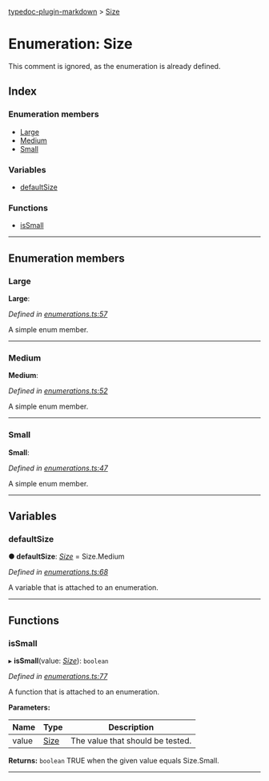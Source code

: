 [typedoc-plugin-markdown](../README.md) > [Size](../enums/size.md)

# Enumeration: Size

This comment is ignored, as the enumeration is already defined.

## Index

### Enumeration members

* [Large](size.md#markdown-header-Large)
* [Medium](size.md#markdown-header-Medium)
* [Small](size.md#markdown-header-Small)

### Variables

* [defaultSize](size.md#markdown-header-defaultSize)

### Functions

* [isSmall](size.md#markdown-header-isSmall)

---

## Enumeration members

###  Large

**Large**: 

*Defined in [enumerations.ts:57](https://bitbucket.org/owner/repository_name/src/master/enumerations.ts?fileviewer&amp;#x3D;file-view-default#enumerations.ts-57)*

A simple enum member.

___

###  Medium

**Medium**: 

*Defined in [enumerations.ts:52](https://bitbucket.org/owner/repository_name/src/master/enumerations.ts?fileviewer&amp;#x3D;file-view-default#enumerations.ts-52)*

A simple enum member.

___

###  Small

**Small**: 

*Defined in [enumerations.ts:47](https://bitbucket.org/owner/repository_name/src/master/enumerations.ts?fileviewer&amp;#x3D;file-view-default#enumerations.ts-47)*

A simple enum member.

___

## Variables

###  defaultSize

**● defaultSize**: *[Size](size.md)* =  Size.Medium

*Defined in [enumerations.ts:68](https://bitbucket.org/owner/repository_name/src/master/enumerations.ts?fileviewer&amp;#x3D;file-view-default#enumerations.ts-68)*

A variable that is attached to an enumeration.

___

## Functions

###  isSmall

▸ **isSmall**(value: *[Size](size.md)*): `boolean`

*Defined in [enumerations.ts:77](https://bitbucket.org/owner/repository_name/src/master/enumerations.ts?fileviewer&amp;#x3D;file-view-default#enumerations.ts-77)*

A function that is attached to an enumeration.

**Parameters:**

| Name | Type | Description |
| ------ | ------ | ------ |
| value | [Size](size.md) |  The value that should be tested. |

**Returns:** `boolean`
TRUE when the given value equals Size.Small.

___

